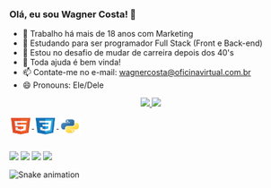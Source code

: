 ### Olá, eu sou Wagner Costa! 👋

- 🔭 Trabalho há mais de 18 anos com Marketing
- 🌱 Estudando para ser programador Full Stack (Front e Back-end)
- 💬 Estou no desafio de mudar de carreira depois dos 40's
- 🙌 Toda ajuda é bem vinda!
- 📫 Contate-me no e-mail: wagnercosta@oficinavirtual.com.br
- 😄 Pronouns: Ele/Dele

<div align="center">
  <a href="https://github.com/wagnercostace">
  <img height="180em" src="https://github-readme-stats.vercel.app/api?username=wagnercostace&show_icons=true&theme=dark&include_all_commits=true&count_private=true"/>
  <img height="180em" src="https://github-readme-stats.vercel.app/api/top-langs/?username=wagnercostace&layout=compact&langs_count=7&theme=dark"/>
</div>
<div style="display: inline_block"><br>
  <img align="center" alt="Rafa-HTML" height="30" width="40" src="https://raw.githubusercontent.com/devicons/devicon/master/icons/html5/html5-original.svg">
  <img align="center" alt="Rafa-CSS" height="30" width="40" src="https://raw.githubusercontent.com/devicons/devicon/master/icons/css3/css3-original.svg">
  <img align="center" alt="Rafa-Python" height="30" width="40" src="https://raw.githubusercontent.com/devicons/devicon/master/icons/python/python-original.svg">
</div>

##
<div> 
  <a href="https://www.youtube.com/c/AleatorioDigital" target="_blank"><img src="https://img.shields.io/badge/YouTube-FF0000?style=for-the-badge&logo=youtube&logoColor=white" target="_blank"></a>
  <a href="https://instagram.com/wagnercostace" target="_blank"><img src="https://img.shields.io/badge/-Instagram-%23E4405F?style=for-the-badge&logo=instagram&logoColor=white" target="_blank"></a>
 	<a href = "mailto:wagnercosta@oficinavirtual.com.br"><img src="https://img.shields.io/badge/-Gmail-%23333?style=for-the-badge&logo=gmail&logoColor=white" target="_blank"></a>
  <a href="https://www.linkedin.com/in/wagnercosta" target="_blank"><img src="https://img.shields.io/badge/-LinkedIn-%230077B5?style=for-the-badge&logo=linkedin&logoColor=white" target="_blank"></a> 

  ![Snake animation](https://github.com/wagnercostace/wagnercostace/blob/output/github-contribution-grid-snake.svg)
 
</div>
